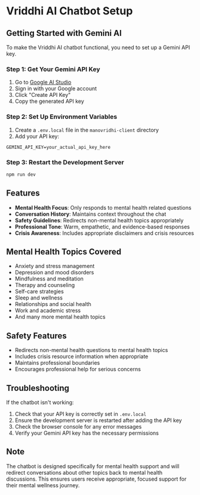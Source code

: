# Vriddhi AI Chatbot Setup

## Getting Started with Gemini AI

To make the Vriddhi AI chatbot functional, you need to set up a Gemini API key.

### Step 1: Get Your Gemini API Key

1. Go to [Google AI Studio](https://makersuite.google.com/app/apikey)
2. Sign in with your Google account
3. Click "Create API Key"
4. Copy the generated API key

### Step 2: Set Up Environment Variables

1. Create a `.env.local` file in the `manovridhi-client` directory
2. Add your API key:

```env
GEMINI_API_KEY=your_actual_api_key_here
```

### Step 3: Restart the Development Server

```bash
npm run dev
```

## Features

- **Mental Health Focus**: Only responds to mental health related questions
- **Conversation History**: Maintains context throughout the chat
- **Safety Guidelines**: Redirects non-mental health topics appropriately
- **Professional Tone**: Warm, empathetic, and evidence-based responses
- **Crisis Awareness**: Includes appropriate disclaimers and crisis resources

## Mental Health Topics Covered

- Anxiety and stress management
- Depression and mood disorders
- Mindfulness and meditation
- Therapy and counseling
- Self-care strategies
- Sleep and wellness
- Relationships and social health
- Work and academic stress
- And many more mental health topics

## Safety Features

- Redirects non-mental health questions to mental health topics
- Includes crisis resource information when appropriate
- Maintains professional boundaries
- Encourages professional help for serious concerns

## Troubleshooting

If the chatbot isn't working:

1. Check that your API key is correctly set in `.env.local`
2. Ensure the development server is restarted after adding the API key
3. Check the browser console for any error messages
4. Verify your Gemini API key has the necessary permissions

## Note

The chatbot is designed specifically for mental health support and will redirect conversations about other topics back to mental health discussions. This ensures users receive appropriate, focused support for their mental wellness journey.
